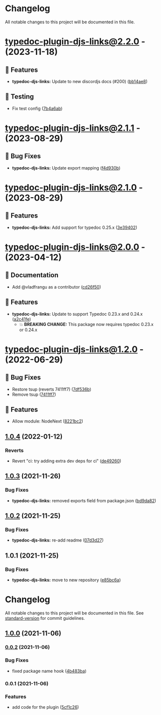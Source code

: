 # Changelog

All notable changes to this project will be documented in this file.

# [typedoc-plugin-djs-links@2.2.0](https://github.com/sapphiredev/documentation-plugins/compare/typedoc-plugin-djs-links@2.2.0...typedoc-plugin-djs-links@2.2.0) - (2023-11-18)

## 🚀 Features

-   **typedoc-djs-links:** Update to new discordjs docs (#200) ([bb14ae8](https://github.com/sapphiredev/documentation-plugins/commit/bb14ae8a8d9f34f61173b02e08bddb1d9345d5a2))

## 🧪 Testing

-   Fix test config ([7b4a6ab](https://github.com/sapphiredev/documentation-plugins/commit/7b4a6ab7732e5e886a40f31d5adb27874a04e43b))

# [typedoc-plugin-djs-links@2.1.1](https://github.com/sapphiredev/documentation-plugins/compare/typedoc-plugin-djs-links@2.1.0...typedoc-plugin-djs-links@2.1.1) - (2023-08-29)

## 🐛 Bug Fixes

-   **typedoc-djs-links:** Update export mapping ([f4d930b](https://github.com/sapphiredev/documentation-plugins/commit/f4d930b6431eba3e9dc44bbb134ab826a3f76c5c))

# [typedoc-plugin-djs-links@2.1.0](https://github.com/sapphiredev/documentation-plugins/compare/typedoc-plugin-djs-links@2.0.0...typedoc-plugin-djs-links@2.1.0) - (2023-08-29)

## 🚀 Features

-   **typedoc-djs-links:** Add support for typedoc 0.25.x ([3e39402](https://github.com/sapphiredev/documentation-plugins/commit/3e39402f8c2b598c1d5bef93a01c5ff19dbbcab3))

# [typedoc-plugin-djs-links@2.0.0](https://github.com/sapphiredev/documentation-plugins/compare/typedoc-plugin-djs-links@1.2.0...typedoc-plugin-djs-links@2.0.0) - (2023-04-12)

## 📝 Documentation

-   Add @vladfrangu as a contributor ([cd26f50](https://github.com/sapphiredev/documentation-plugins/commit/cd26f50dffcd964a86bd0b0431615621a472dba7))

## 🚀 Features

-   **typedoc-djs-links:** Update to support Typedoc 0.23.x and 0.24.x ([a2c41fe](https://github.com/sapphiredev/documentation-plugins/commit/a2c41fe4b508d55ff88faeb14657802ac64e45cf))
    -   💥 **BREAKING CHANGE:** This package now requires typedoc 0.23.x or 0.24.x

# [typedoc-plugin-djs-links@1.2.0](https://github.com/sapphiredev/documentation-plugins/compare/typedoc-plugin-djs-links@1.0.4...typedoc-plugin-djs-links@1.2.0) - (2022-06-29)

## 🐛 Bug Fixes

-   Restore tsup (reverts 7411ff7) ([7df536b](https://github.com/sapphiredev/documentation-plugins/commit/7df536bd871b45d0cfa65816684bc691b4735bc0))
-   Remove tsup ([7411ff7](https://github.com/sapphiredev/documentation-plugins/commit/7411ff79624eec777519a2a049c8d3f026871cac))

## 🚀 Features

-   Allow module: NodeNext ([8221bc2](https://github.com/sapphiredev/documentation-plugins/commit/8221bc2668fd1ad9c2e80c3c6a1503ae27bfc632))

## [1.0.4](https://github.com/sapphiredev/documentation-plugins/compare/typedoc-plugin-djs-links@1.0.3...typedoc-plugin-djs-links@1.0.4) (2022-01-12)

### Reverts

-   Revert "ci: try adding extra dev deps for ci" ([de49260](https://github.com/sapphiredev/documentation-plugins/commit/de49260d4d8c4be4bb27d53f13472946e4cd3700))

## [1.0.3](https://github.com/sapphiredev/documentation-plugins/compare/typedoc-plugin-djs-links@1.0.2...typedoc-plugin-djs-links@1.0.3) (2021-11-26)

### Bug Fixes

-   **typedoc-djs-links:** removed exports field from package.json ([bd9da82](https://github.com/sapphiredev/documentation-plugins/commit/bd9da82ea889a5475b74e5874b9f44d59e9ba0dd))

## [1.0.2](https://github.com/sapphiredev/documentation-plugins/compare/typedoc-plugin-djs-links@1.0.1...typedoc-plugin-djs-links@1.0.2) (2021-11-25)

### Bug Fixes

-   **typedoc-djs-links:** re-add readme ([07d3d27](https://github.com/sapphiredev/documentation-plugins/commit/07d3d278d87c75f086ae1535325d7b47f3ffb09d))

## 1.0.1 (2021-11-25)

### Bug Fixes

-   **typedoc-djs-links:** move to new repository ([e85bc6a](https://github.com/sapphiredev/documentation-plugins/commit/e85bc6a74621fd0baec80610e1751c8842e646fc))

# Changelog

All notable changes to this project will be documented in this file. See [standard-version](https://github.com/conventional-changelog/standard-version) for commit guidelines.

## [1.0.0](https://github.com/sapphiredev/typedoc-plugin-djs-links/compare/v0.0.2...v1.0.0) (2021-11-06)

### [0.0.2](https://github.com/sapphiredev/typedoc-plugin-djs-links/compare/v0.0.1...v0.0.2) (2021-11-06)

### Bug Fixes

-   fixed package name hook ([4b483ba](https://github.com/sapphiredev/typedoc-plugin-djs-links/commit/4b483ba3010f625cb975655819f25e78a4411a8e))

### 0.0.1 (2021-11-06)

### Features

-   add code for the plugin ([5cf1c26](https://github.com/sapphiredev/typedoc-plugin-djs-links/commit/5cf1c262c9f9fa17ad2ff396b5f40dbd55ca6e94))
